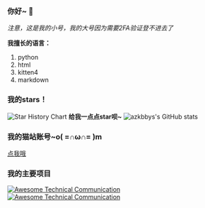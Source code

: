 ### 你好~ 👋
*注意，这是我的小号，我的大号因为需要2FA验证登不进去了*

**我擅长的语言：**
1. python
2. html
3. kitten4
4. markdown

### 我的stars！
![Star History Chart](https://api.star-history.com/svg?repos=newazkbbys/newazkbbys.github.io,newazkbbys/Dao3DocsPro,azkbbys/O-language,newazkbbys/newazkbbys&type=Date)
**给我一点点star呗~**
![azkbbys's GitHub stats](https://github-readme-stats.vercel.app/api?username=newazkbbys&show_icons=true&theme=tokyonight)

### 我的猫站账号~o( =∩ω∩= )m
[点我哦](https://shequ.codemao.cn/user/11952313)

### 我的主要项目

[![Awesome Technical Communication](https://github-readme-stats.vercel.app/api/pin?username=azkbbys&repo=O-Language&theme=radical)](https://github.com/azkbbys/O-language)
[![Awesome Technical Communication](https://github-readme-stats.vercel.app/api/pin?username=newazkbbys&repo=newazkbbys.github.io&theme=radical)](https://github.com/newazkbbys/newazkbbys.github.io)
